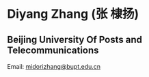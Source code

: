 # Diyang Zhang (张 棣扬)
## Beijing University Of Posts and Telecommunications
Email: midorizhang@bupt.edu.cn
